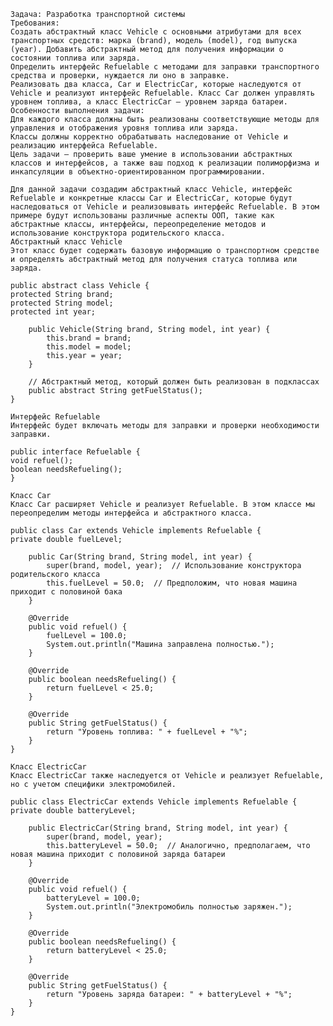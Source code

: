     Задача: Разработка транспортной системы
    Требования:
    Создать абстрактный класс Vehicle с основными атрибутами для всех транспортных средств: марка (brand), модель (model), год выпуска (year). Добавить абстрактный метод для получения информации о состоянии топлива или заряда.
    Определить интерфейс Refuelable с методами для заправки транспортного средства и проверки, нуждается ли оно в заправке.
    Реализовать два класса, Car и ElectricCar, которые наследуются от Vehicle и реализуют интерфейс Refuelable. Класс Car должен управлять уровнем топлива, а класс ElectricCar — уровнем заряда батареи.
    Особенности выполнения задачи:
    Для каждого класса должны быть реализованы соответствующие методы для управления и отображения уровня топлива или заряда.
    Классы должны корректно обрабатывать наследование от Vehicle и реализацию интерфейса Refuelable.
    Цель задачи — проверить ваше умение в использовании абстрактных классов и интерфейсов, а также ваш подход к реализации полиморфизма и инкапсуляции в объектно-ориентированном программировании.
    
    Для данной задачи создадим абстрактный класс Vehicle, интерфейс Refuelable и конкретные классы Car и ElectricCar, которые будут наследоваться от Vehicle и реализовывать интерфейс Refuelable. В этом примере будут использованы различные аспекты ООП, такие как абстрактные классы, интерфейсы, переопределение методов и использование конструктора родительского класса.
    Абстрактный класс Vehicle
    Этот класс будет содержать базовую информацию о транспортном средстве и определять абстрактный метод для получения статуса топлива или заряда.
    
    public abstract class Vehicle {
    protected String brand;
    protected String model;
    protected int year;
    
        public Vehicle(String brand, String model, int year) {
            this.brand = brand;
            this.model = model;
            this.year = year;
        }
    
        // Абстрактный метод, который должен быть реализован в подклассах
        public abstract String getFuelStatus();
    }
    
    Интерфейс Refuelable
    Интерфейс будет включать методы для заправки и проверки необходимости заправки.
    
    public interface Refuelable {
    void refuel();
    boolean needsRefueling();
    }
    
    Класс Car
    Класс Car расширяет Vehicle и реализует Refuelable. В этом классе мы переопределим методы интерфейса и абстрактного класса.
    
    public class Car extends Vehicle implements Refuelable {
    private double fuelLevel;
    
        public Car(String brand, String model, int year) {
            super(brand, model, year);  // Использование конструктора родительского класса
            this.fuelLevel = 50.0;  // Предположим, что новая машина приходит с половиной бака
        }
    
        @Override
        public void refuel() {
            fuelLevel = 100.0;
            System.out.println("Машина заправлена полностью.");
        }
    
        @Override
        public boolean needsRefueling() {
            return fuelLevel < 25.0;
        }
    
        @Override
        public String getFuelStatus() {
            return "Уровень топлива: " + fuelLevel + "%";
        }
    }
    
    Класс ElectricCar
    Класс ElectricCar также наследуется от Vehicle и реализует Refuelable, но с учетом специфики электромобилей.
    
    public class ElectricCar extends Vehicle implements Refuelable {
    private double batteryLevel;
    
        public ElectricCar(String brand, String model, int year) {
            super(brand, model, year);
            this.batteryLevel = 50.0;  // Аналогично, предполагаем, что новая машина приходит с половиной заряда батареи
        }
    
        @Override
        public void refuel() {
            batteryLevel = 100.0;
            System.out.println("Электромобиль полностью заряжен.");
        }
    
        @Override
        public boolean needsRefueling() {
            return batteryLevel < 25.0;
        }
    
        @Override
        public String getFuelStatus() {
            return "Уровень заряда батареи: " + batteryLevel + "%";
        }
    }
